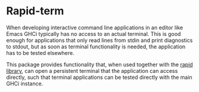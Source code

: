 Rapid-term
==========

When developing interactive command line applications in an editor like
Emacs GHCi typically has no access to an actual terminal.  This is good
enough for applications that only read lines from stdin and print
diagnostics to stdout, but as soon as terminal functionality is needed,
the application has to be tested elsewhere.

This package provides functionality that, when used together with the
[rapid library][], can open a persistent terminal that the application
can access directly, such that terminal applications can be tested
directly with the main GHCi instance.

[rapid library]: https://hackage.haskell.org/package/rapid
